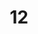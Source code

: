 ---
layout: paintings/painting
title: 12
image: /images/paintings/mdf/JRB Web 44-min.jpg
dimensions: 180mm x 480mm
media: Acrylic on MDF
group: MDF
---